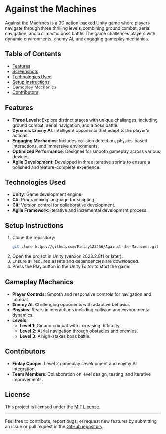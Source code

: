 # Against the Machines

Against the Machines is a 3D action-packed Unity game where players navigate through three thrilling levels, combining ground combat, aerial navigation, and a climactic boss battle. The game challenges players with dynamic environments, enemy AI, and engaging gameplay mechanics.

## Table of Contents
- [Features](#features)
- [Screenshots](#screenshots)
- [Technologies Used](#technologies-used)
- [Setup Instructions](#setup-instructions)
- [Gameplay Mechanics](#gameplay-mechanics)
- [Contributors](#contributors)

## Features
- **Three Levels**: Explore distinct stages with unique challenges, including ground combat, aerial navigation, and a boss battle.
- **Dynamic Enemy AI**: Intelligent opponents that adapt to the player’s actions.
- **Engaging Mechanics**: Includes collision detection, physics-based interactions, and immersive environments.
- **Optimized Performance**: Designed for smooth gameplay across various devices.
- **Agile Development**: Developed in three iterative sprints to ensure a polished and feature-complete experience.
  
## Technologies Used
- **Unity**: Game development engine.
- **C#**: Programming language for scripting.
- **Git**: Version control for collaborative development.
- **Agile Framework**: Iterative and incremental development process.

## Setup Instructions
1. Clone the repository:
    ```bash
    git clone https://github.com/Finlay123456/Against-the-Machines.git
    ```
2. Open the project in Unity (version 2023.2.8f1 or later).
3. Ensure all required assets and dependencies are downloaded.
4. Press the Play button in the Unity Editor to start the game.

## Gameplay Mechanics
- **Player Controls**: Smooth and responsive controls for navigation and combat.
- **Enemy AI**: Challenging opponents with adaptive behavior.
- **Physics**: Realistic interactions including collision and environmental dynamics.
- **Levels**:
  - **Level 1**: Ground combat with increasing difficulty.
  - **Level 2**: Aerial navigation through obstacles and enemies.
  - **Level 3**: A high-stakes boss battle.

## Contributors
- **Finlay Cooper**: Level 2 gameplay development and enemy AI integration.
- **Team Members**: Collaboration on level design, testing, and iterative improvements.

## License
This project is licensed under the [MIT License](LICENSE).

---
Feel free to contribute, report bugs, or request new features by submitting an issue or pull request in the [GitHub repository](https://github.com/Finlay123456/Against-the-Machines).
